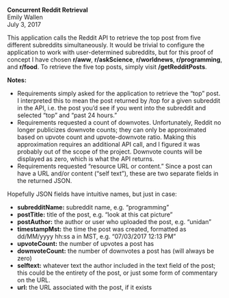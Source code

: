 <b>Concurrent Reddit Retrieval</b><br/>
Emily Wallen<br/>
July 3, 2017
 
This application calls the Reddit API to retrieve the top post from five different subreddits simultaneously. It would be trivial to configure the application to work with user-determined subreddits, but for this proof of concept I have chosen <b>r/aww</b>, <b>r/askScience</b>, <b>r/worldnews</b>, <b>r/programming</b>, and <b>r/food</b>. To retrieve the five top posts, simply visit <b>/getRedditPosts</b>.
 
 
<b>Notes:</b>
  - Requirements simply asked for the application to retrieve the “top” post. I interpreted this to mean the post returned by /top for a given subreddit in the API, i.e. the post you’d see if you went into the subreddit and selected “top” and “past 24 hours.” 
  - Requirements requested a count of downvotes. Unfortunately, Reddit no longer publicizes downvote counts; they can only be    approximated based on upvote count and upvote-downvote ratio. Making this approximation requires an additional API call, and I figured it was probably out of the scope of the project. Downvote counts will be displayed as zero, which is what the API returns.
  - Requirements requested “resource URL or content.” Since a post can have a URL and/or content (“self text”), these are two separate fields in the returned JSON.


Hopefully JSON fields have intuitive names, but just in case:
  - <b>subredditName:</b> subreddit name, e.g. “programming”
  - <b>postTitle:</b> title of the post, e.g. “look at this cat picture”
  - <b>postAuthor:</b> the author or user who uploaded the post, e.g. “unidan”
  - <b>timestampMst:</b> the time the post was created, formatted as dd/MM/yyyy hh:ss a in MST, e.g. “07/03/2017 12:13 PM”
  - <b>upvoteCount:</b> the number of upvotes a post has
  - <b>downvoteCount:</b> the number of downvotes a post has (will always be zero)
  - <b>selftext:</b> whatever text the author included in the text field of the post; this could be the entirety of the post, or just some form of commentary on the URL.
  - <b>url:</b> the URL associated with the post, if it exists 
